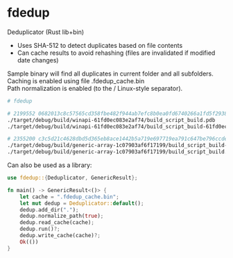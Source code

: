 # fdedup
Deduplicator (Rust lib+bin)

- Uses SHA-512 to detect duplicates based on file contents
- Can cache results to avoid rehashing (files are invalidated if modified date changes)

Sample binary will find all duplicates in current folder and all subfolders.<br/>
Caching is enabled using file .fdedup_cache.bin<br/>
Path normalization is enabled (to the / Linux-style separator).

```bash
# fdedup

# 2199552 0682013c8c57565cd358fbe482f944ab7efc8b0ea0fd6740266a1fd5f2938f3433e7cdc74529bea7e2a35ad653befa1beedabc7f249f6cb620371e685fa05116
./target/debug/build/winapi-61fd0ec083e2af74/build_script_build.pdb
./target/debug/build/winapi-61fd0ec083e2af74/build_script_build-61fd0ec083e2af74.pdb

# 2355200 c3c5d21c4628dbd5d365eb8ace1442b5a719e697719ea791c647be796ccde56278ff594a4e00e0c17492c1d71b05d0a4d85783e18d68cb31d5b5da0af368d9b7
./target/debug/build/generic-array-1c07903af6f17199/build_script_build-1c07903af6f17199.pdb
./target/debug/build/generic-array-1c07903af6f17199/build_script_build.pdb

```

Can also be used as a library:

```rust
use fdedup::{Deduplicator, GenericResult};

fn main() -> GenericResult<()> {
    let cache = ".fdedup_cache.bin";
    let mut dedup = Deduplicator::default();
    dedup.add_dir(".");
    dedup.normalize_path(true);
    dedup.read_cache(cache);
    dedup.run()?;
    dedup.write_cache(cache)?;
    Ok(())
}
```
